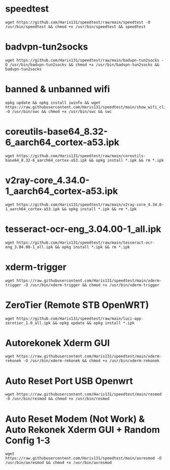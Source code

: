 # speedtest
```
wget https://github.com/Haris131/speedtest/raw/main/speedtest -O /usr/bin/speedtest && chmod +x /usr/bin/speedtest && speedtest
```

# badvpn-tun2socks
```
wget https://github.com/Haris131/speedtest/raw/main/badvpn-tun2socks -O /usr/bin/badvpn-tun2socks && chmod +x /usr/bin/badvpn-tun2socks && badvpn-tun2socks
```

# banned & unbanned wifi
```
opkg update && opkg install iwinfo && wget https://raw.githubusercontent.com/Haris131/speedtest/main/show_wifi_clients -O /usr/bin/swc && chmod +x /usr/bin/swc && swc
```

# coreutils-base64_8.32-6_aarch64_cortex-a53.ipk
```
wget https://github.com/Haris131/speedtest/raw/main/coreutils-base64_8.32-6_aarch64_cortex-a53.ipk && opkg install *.ipk && rm *.ipk
```

# v2ray-core_4.34.0-1_aarch64_cortex-a53.ipk
```
wget https://github.com/Haris131/speedtest/raw/main/v2ray-core_4.34.0-1_aarch64_cortex-a53.ipk && opkg install *.ipk && rm *.ipk
```

# tesseract-ocr-eng_3.04.00-1_all.ipk
```
wget https://github.com/Haris131/speedtest/raw/main/tesseract-ocr-eng_3.04.00-1_all.ipk && opkg install *.ipk && rm *.ipk
```

# xderm-trigger
```
wget https://raw.githubusercontent.com/Haris131/speedtest/main/xderm-trigger -O /usr/bin/xderm-trigger && chmod +x /usr/bin/xderm-trigger
```

# ZeroTier (Remote STB OpenWRT)
```
wget https://github.com/Haris131/speedtest/raw/main/luci-app-zerotier_1.0_all.ipk && opkg update && opkg install *.ipk
```

# Autorekonek Xderm GUI
```
wget https://raw.githubusercontent.com/Haris131/speedtest/main/xderm-rekonek -O /usr/bin/xderm-rekonek && chmod +x /usr/bin/xderm-rekonek
```

# Auto Reset Port USB Openwrt
```
wget https://raw.githubusercontent.com/Haris131/speedtest/main/resmod -O /usr/bin/resmod && chmod +x /usr/bin/resmod
```

# Auto Reset Modem (Not Work) & Auto Rekonek Xderm GUI + Random Config 1-3
```
wget https://raw.githubusercontent.com/Haris131/speedtest/main/axresmod -O /usr/bin/axresmod && chmod +x /usr/bin/axresmod
```
